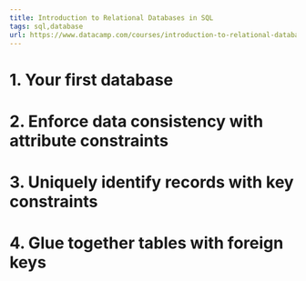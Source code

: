 ```yaml
---
title: Introduction to Relational Databases in SQL
tags: sql,database
url: https://www.datacamp.com/courses/introduction-to-relational-databases-in-sql
---
```


# 1. Your first database

# 2. Enforce data consistency with attribute constraints

# 3. Uniquely identify records with key constraints

# 4. Glue together tables with foreign keys
